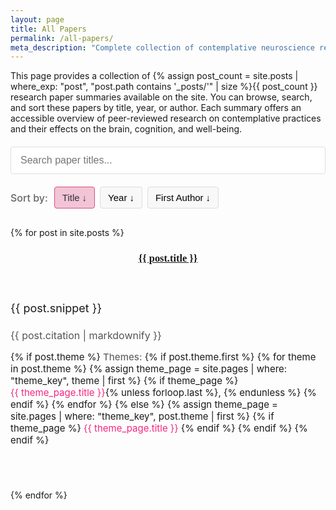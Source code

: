 ```yaml
---
layout: page
title: All Papers
permalink: /all-papers/
meta_description: "Complete collection of contemplative neuroscience research paper summaries. Browse all articles exploring the intersection of meditation, mindfulness, and brain science."
---
```


This page provides a collection of {% assign post_count = site.posts | where_exp: "post", "post.path contains '_posts/'" | size %}{{ post_count }} research paper summaries available on the site. You can browse, search, and sort these papers by title, year, or author. Each summary offers an accessible overview of peer-reviewed research on contemplative practices and their effects on the brain, cognition, and well-being.

<div class="search-container">
  <input type="text" id="paperSearch" class="search-input" placeholder="Search paper titles..." aria-label="Search paper titles">
  <button id="clearSearch" class="clear-search-btn" aria-label="Clear search">×</button>
</div>

<div class="sort-controls">
  <span class="sort-label">Sort by:</span>
  <div class="sort-buttons">
    <button id="sortByTitle" class="sort-button active" data-sort="title" aria-label="Sort by title">
      Title <span class="sort-arrow">↓</span>
    </button>
    <button id="sortByYear" class="sort-button" data-sort="year" aria-label="Sort by year">
      Year <span class="sort-arrow">↓</span>
    </button>
    <button id="sortByAuthor" class="sort-button" data-sort="author" aria-label="Sort by first author">
      First Author <span class="sort-arrow">↓</span>
    </button>
  </div>
</div>

<p id="searchResults" class="search-results-info" aria-live="polite"></p>

<div class="all-papers-list">
  {% for post in site.posts %}
    <article class="post-item" itemscope itemtype="http://schema.org/BlogPosting" role="article">
      <div class="article-item">
        <header class="post-header">
          <h3 class="post-title" itemprop="name"><a href="{{ post.url | prepend: site.baseurl }}?ref=all-papers" itemprop="url">{{ post.title }}</a></h3>
        </header>
        <section class="post-excerpt" itemprop="description">
          <p>{{ post.snippet }}</p>
        </section>
        <div class="post-meta citation">
          {{ post.citation | markdownify }}
        </div>
        <div class="post-themes">
          {% if post.theme %}
            <span class="theme-label">Themes:</span>
            {% if post.theme.first %}
              {% for theme in post.theme %}
                {% assign theme_page = site.pages | where: "theme_key", theme | first %}
                {% if theme_page %}
                  <a href="{{ site.baseurl }}{{ theme_page.url }}" class="theme-tag">{{ theme_page.title }}</a>{% unless forloop.last %}, {% endunless %}
                {% endif %}
              {% endfor %}
            {% else %}
              {% assign theme_page = site.pages | where: "theme_key", post.theme | first %}
              {% if theme_page %}
                <a href="{{ site.baseurl }}{{ theme_page.url }}" class="theme-tag">{{ theme_page.title }}</a>
              {% endif %}
            {% endif %}
          {% endif %}
        </div>
      </div>
    </article>
  {% endfor %}
</div>

<style>
.all-papers-list {
  margin-top: 30px;
}

.post-item {
  margin-bottom: 40px;
  padding-bottom: 30px;
  border-bottom: 1px solid #eee;
}

.post-item:last-child {
  border-bottom: none;
}

.post-title {
  margin-bottom: 10px;
  font-family: Merriweather, serif;
}

.post-excerpt {
  font-size: 18px;
  line-height: 1.6;
  margin-bottom: 15px;
}

.citation {
  padding-left: 2em;
  text-indent: -2em;
  margin-bottom: 15px;
  font-size: 16px;
  color: #555;
}

.post-themes {
  font-size: 15px;
  margin-top: 10px;
}

.theme-label {
  font-weight: 500;
  color: #666;
}

.theme-tag {
  display: inline-block;
  text-decoration: none;
  color: #f62681;
  transition: color 0.2s ease;
}

.theme-tag:hover {
  color: #d8517c;
  text-decoration: underline;
}

.search-container {
  position: relative;
  margin: 20px 0;
  width: 100%;
}

.search-input {
  width: 100%;
  padding: 12px 40px 12px 15px;
  font-size: 16px;
  border: 1px solid #ddd;
  border-radius: 4px;
  box-sizing: border-box;
  transition: border-color 0.2s ease;
}

.search-input:focus {
  outline: none;
  border-color: #f1c4d6;
  box-shadow: 0 0 0 2px rgba(216, 81, 124, 0.1);
}

.clear-search-btn {
  position: absolute;
  right: 10px;
  top: 50%;
  transform: translateY(-50%);
  background: none;
  border: none;
  font-size: 20px;
  color: #999;
  cursor: pointer;
  padding: 5px;
  display: none;
}

.clear-search-btn:hover {
  color: #666;
}

.search-results-info {
  font-size: 15px;
  color: #666;
  margin: 10px 0 20px;
  font-style: italic;
}

.post-item.hidden {
  display: none;
}

.no-results-message {
  text-align: center;
  padding: 20px;
  font-size: 18px;
  color: #666;
  font-style: italic;
  border: 1px dashed #ddd;
  border-radius: 4px;
  margin: 20px 0;
}

/* Sort Controls */
.sort-controls {
  display: flex;
  align-items: center;
  margin: 20px 0;
  flex-wrap: wrap;
}

.sort-label {
  font-weight: 500;
  color: #666;
  margin-right: 10px;
  font-size: 16px;
}

.sort-buttons {
  display: flex;
  gap: 8px;
  flex-wrap: wrap;
}

.sort-button {
  background-color: #f8f8f8;
  border: 1px solid #ddd;
  border-radius: 4px;
  padding: 8px 12px;
  font-size: 15px;
  cursor: pointer;
  transition: all 0.2s ease;
  display: flex;
  align-items: center;
  justify-content: center;
}

.sort-button:hover {
  background-color: #f1f1f1;
  border-color: #ccc;
}

.sort-button.active {
  background-color: #f1c4d6;
  border-color: #d8517c;
  color: #333;
  font-weight: 500;
}

.sort-arrow {
  display: inline-block;
  margin-left: 4px;
  transition: transform 0.2s ease;
}

.sort-button.active[data-direction="asc"] .sort-arrow {
  transform: rotate(180deg);
}
</style>

<script>
document.addEventListener('DOMContentLoaded', function() {
  const searchInput = document.getElementById('paperSearch');
  const clearButton = document.getElementById('clearSearch');
  const resultsInfo = document.getElementById('searchResults');
  const paperItems = document.querySelectorAll('.post-item');
  const allPapersList = document.querySelector('.all-papers-list');

  // Create a no results message element (initially hidden)
  const noResultsMessage = document.createElement('div');
  noResultsMessage.className = 'no-results-message';
  noResultsMessage.innerHTML = 'No papers match your search criteria. Try different keywords.';
  noResultsMessage.style.display = 'none';
  allPapersList.after(noResultsMessage);

  // Sort buttons
  const sortButtons = document.querySelectorAll('.sort-button');
  let currentSort = {
    type: 'title',
    direction: 'desc'
  };

  // Parse data from papers
  function getPaperData() {
    const papers = [];
    paperItems.forEach(item => {
      const titleElement = item.querySelector('.post-title');
      const title = titleElement.textContent.trim();
      
      // Extract year from citation (assumes format includes a year in parentheses)
      const citation = item.querySelector('.citation').textContent;
      const yearMatch = citation.match(/\((\d{4})\)/);
      const year = yearMatch ? parseInt(yearMatch[1]) : 0;
      
      // Extract first author from citation
      const authorMatch = citation.match(/^([^,]+)/);
      const author = authorMatch ? authorMatch[1].trim() : '';
      
      papers.push({
        element: item,
        title: title,
        year: year,
        author: author
      });
    });
    return papers;
  }

  // Sort papers
  function sortPapers() {
    const papers = getPaperData();
    const sortType = currentSort.type;
    const sortDirection = currentSort.direction;
    
    papers.sort((a, b) => {
      let comparison = 0;
      
      if (sortType === 'title') {
        // Reverse the default comparison for titles (Z-A by default)
        comparison = -a.title.localeCompare(b.title);
      } else if (sortType === 'year') {
        // Default comparison for years (older first by default)
        comparison = a.year - b.year;
      } else if (sortType === 'author') {
        // Reverse the default comparison for authors (Z-A by default)
        comparison = -a.author.localeCompare(b.author);
      }
      
      return sortDirection === 'asc' ? comparison : -comparison;
    });
    
    // Reorder DOM elements
    const fragment = document.createDocumentFragment();
    papers.forEach(paper => {
      fragment.appendChild(paper.element);
    });
    
    allPapersList.innerHTML = '';
    allPapersList.appendChild(fragment);
  }

  // Update sort button states
  function updateSortButtons() {
    sortButtons.forEach(button => {
      const sortType = button.getAttribute('data-sort');
      
      if (sortType === currentSort.type) {
        button.classList.add('active');
        button.setAttribute('data-direction', currentSort.direction);
      } else {
        button.classList.remove('active');
        button.removeAttribute('data-direction');
      }
    });
  }

  // Initialize sorting
  sortPapers();
  updateSortButtons();

  // Sort button click handlers
  sortButtons.forEach(button => {
    button.addEventListener('click', function() {
      const sortType = this.getAttribute('data-sort');
      
      if (sortType === currentSort.type) {
        // Toggle direction if already active
        currentSort.direction = currentSort.direction === 'asc' ? 'desc' : 'asc';
      } else {
        // Set new sort type with default desc direction
        currentSort.type = sortType;
        currentSort.direction = 'desc';
      }
      
      sortPapers();
      updateSortButtons();
    });
  });

  // Search functionality
  function performSearch() {
    const searchTerm = searchInput.value.trim().toLowerCase();
    let matchCount = 0;

    // Show/hide clear button
    clearButton.style.display = searchTerm.length > 0 ? 'block' : 'none';

    // If search is empty, show all papers
    if (searchTerm === '') {
      paperItems.forEach(item => {
        item.classList.remove('hidden');
      });
      resultsInfo.textContent = '';
      noResultsMessage.style.display = 'none';
      return;
    }

    // Filter papers based on search term
    paperItems.forEach(item => {
      const title = item.querySelector('.post-title').textContent.toLowerCase();
      const matchesSearch = title.includes(searchTerm);

      if (matchesSearch) {
        item.classList.remove('hidden');
        matchCount++;
      } else {
        item.classList.add('hidden');
      }
    });

    // Update results info
    if (matchCount === 0) {
      resultsInfo.textContent = 'No papers found matching your search.';
      noResultsMessage.style.display = 'block';
    } else {
      resultsInfo.textContent = `Found ${matchCount} paper${matchCount !== 1 ? 's' : ''} matching your search.`;
      noResultsMessage.style.display = 'none';
    }
  }

  // Event listeners
  searchInput.addEventListener('input', performSearch);

  clearButton.addEventListener('click', function() {
    searchInput.value = '';
    performSearch();
    searchInput.focus();
  });

  // Handle Escape key to clear search
  searchInput.addEventListener('keydown', function(e) {
    if (e.key === 'Escape') {
      searchInput.value = '';
      performSearch();
    }
  });
});
</script>